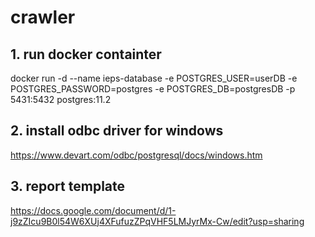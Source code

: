 # crawler
## 1. run docker containter
docker run -d --name ieps-database -e POSTGRES_USER=userDB -e POSTGRES_PASSWORD=postgres -e POSTGRES_DB=postgresDB -p 5431:5432 postgres:11.2
## 2. install odbc driver for windows
https://www.devart.com/odbc/postgresql/docs/windows.htm
## 3. report template
https://docs.google.com/document/d/1-j9zZIcu9B0l54W6XUj4XFufuzZPqVHF5LMJyrMx-Cw/edit?usp=sharing